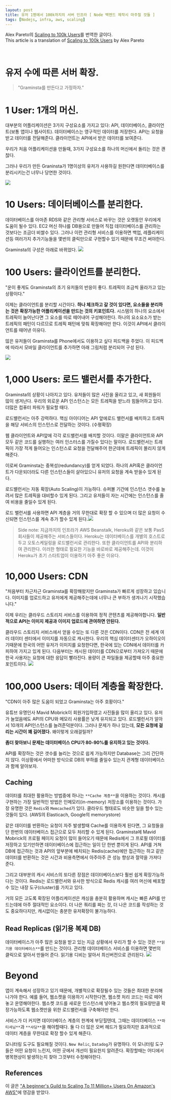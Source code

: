 ```yaml
---
layout: post
title: 유저 1명에서 100k까지의 서버 인프라 [ Node 백엔드 제작시 마주칠 것들 ]
tags: [Nodejs, infra, aws, scaling]
---
```


Alex Pareto의 [Scaling to 100k Users](https://alexpareto.com/scalability/systems/2020/02/03/scaling-100k.html)를 번역한 글이다.<br>
This article is a translation of [Scaling to 100k Users](https://alexpareto.com/scalability/systems/2020/02/03/scaling-100k.html) by Alex Pareto

<br>

# 유저 수에 따른 서버 확장.

> "Graminsta를 만든다고 가정하자."

# 1 User: 1개의 머신.

대부분의 어플리케이션은 3가지 구성요소를 가지고 있다: API, 데이터베이스, 클라이언트(보통 앱이나 웹사이트). 데이터베이스는 영구적인 데이터를 저장한다. API는 요청을 받고 데이터를 전달해준다. 클라이언트는 API에서 받은 데이터를 보여준다.

우리가 처음 어플리케이션을 만들때, 3가지 구성요소를 하나의 머신에서 돌리는 것은 괜찮다.

그러나 우리가 만든 Graninsta가 1명이상의 유저가 사용하길 원한다면 데이터베이스를 분리시키는건 너무나 당연한 것이다.

![](https://images.velog.io/images/moongq/post/e3809e5c-d25b-4633-96b1-a170689fb297/%E1%84%89%E1%85%B3%E1%84%8F%E1%85%B3%E1%84%85%E1%85%B5%E1%86%AB%E1%84%89%E1%85%A3%E1%86%BA%202021-06-21%20%E1%84%8B%E1%85%A9%E1%84%92%E1%85%AE%204.32.21.png)

# 10 Users: 데이터베이스를 분리한다.

데이터베이스를 아마존 RDS와 같은 관리형 서비스로 바꾸는 것은 오랫동안 우리에게 도움이 될수 있다. EC2 머신 하나를 DB용으로 만들어 직접 데이터베이스를 관리하는 것보다는 조금더 비쌀수 있다. 그러나 이런 관리형 서비스를 이용하면 백업, 레플리케이션등 여러가지 추가기능들을 몇번의 클릭만으로 구현할수 있기 때문에 무조건 써야한다.

Graminsta의 구성은 아래로 바뀌었다.
![](https://images.velog.io/images/moongq/post/a265c9dd-c846-4d49-b3d9-c122d1dff82d/%E1%84%89%E1%85%B3%E1%84%8F%E1%85%B3%E1%84%85%E1%85%B5%E1%86%AB%E1%84%89%E1%85%A3%E1%86%BA%202021-06-21%20%E1%84%8B%E1%85%A9%E1%84%92%E1%85%AE%204.32.46.png)

# 100 Users: 클라이언트를 분리한다.

"운이 좋게도 Graminsta의 초기 유저들의 반응이 좋다. 트레픽이 조금씩 올라가고 있는 상황이다."

이제는 클라이언트를 분리할 시간이다.
**하나 체크하고 갈 것이 있다면, 요소들을 분리하는 것은 확장가능한 어플리케이션을 만드는 것의 키포인트다.** 시스템의 하나의 요소에서 트레픽이 늘어난다면 그 요소를 따로 떼어내어 구성해야한다. 하나의 요소요소가 받는 트레픽의 패턴이 다르므로 트레픽 패턴에 맞춰 확장해야만 한다. 이것이 API에서 클라이언트를 때어낸 이유다.

많은 유저들이 Graminsta를 Phone에서도 이용하고 싶다 피드백을 주었다. 이 피드백에 따라서 모바일 클라이언트를 추가하면 아래 그림처럼 분리되어 구성 된다.

![](https://images.velog.io/images/moongq/post/d4378ee6-7eb3-46b9-a943-e0ecc1100759/%E1%84%89%E1%85%B3%E1%84%8F%E1%85%B3%E1%84%85%E1%85%B5%E1%86%AB%E1%84%89%E1%85%A3%E1%86%BA%202021-06-21%20%E1%84%8B%E1%85%A9%E1%84%92%E1%85%AE%204.32.21.png)

# 1,000 Users: 로드 밸런서를 추가한다.

Graminsta의 상황이 나아지고 있다. 유저들이 많은 사진을 올리고 있고, 새 회원들이 많이 생겨난다. 우리의 외로운 API 인스턴스는 모든 트레픽을 받느라 힘들어하고 있다. 더많은 컴퓨터 파워가 필요할 때다.

로드밸런서는 아주 강력하다. 핵심 아이디어는 API 앞에로드 밸런서를 배치하고 트래픽을 해당 서비스의 인스턴스로 전달하는 것이다. (수평확장)

웹 클라이언트와 API앞에 각각 로드밸런서를 배치할 것이다. 이말은 클라이언트와 API모두 같은 코드를 실행하는 여러 인스터스를 가질수 있다는 말이다. 로드밸런서는 트래픽이 가장 적게 들어오는 인스턴스로 요청을 전달해주어 한군데에 트레픽이 몰리지 않게 해준다.

이로써 Graminsta는 중복성(redundancy)를 얻게 되었다. 하나의 API혹은 클라이언트가 다운되더라도 다른 인스턴스들이 살아있으니 유저의 요청을 계속 받을수 있게 된다.

로드밸런서는 자동 확장(Auto Scaling)이 가능하다. 슈퍼볼 기간에 인스턴스 갯수를 늘려서 많은 트레픽을 대비할수 있게 된다. 그리고 유저들이 자는 시간에는 인스턴스를 줄여 비용을 줄일수 있게 된다.

로드 밸런서를 사용하면 API 계층을 거의 무한대로 확장 할 수 있으며 더 많은 요청이 수신되면 인스턴스를 계속 추가 할수 있게 된다.![](https://images.velog.io/images/moongq/post/03fc5cda-fb47-4ea3-bfb7-a58f5b1b6f26/%E1%84%89%E1%85%B3%E1%84%8F%E1%85%B3%E1%84%85%E1%85%B5%E1%86%AB%E1%84%89%E1%85%A3%E1%86%BA%202021-06-21%20%E1%84%8B%E1%85%A9%E1%84%92%E1%85%AE%204.33.14.png)

> Side note: 지금까지의 인프라가 AWS Beanstalk, Heroku와 같은 보통 PasS 회사들이 제공해주는 서비스들이다. Heroku는 데이터베이스를 개별의 호스트로 두고 오토스케일링을 로드밸런서로 관리한다. 또한 클라이언트를 API와 분리하여 관리한다. 이러한 형태로 필요한 기능을 바로바로 제공해주는데. 이것이 Heroku가 초기 스타트업이 이용하기 아주 좋은 이유다.

# 10,000 Users: CDN

"처음부터 차근차근 Graminsta를 확장해왔지만 Graminsta가 빠르게 성장하고 있습니다. 이미지를 업로드하고 유저에게 제공해주는데에 너무나 큰 부하가 생겨나기 시작했습니다."

이제 우리는 클라우드 스토리지 서비스를 이용하여 정적 콘텐츠를 제공해야합니다. **일반적으로 API는 이미지 제공과 이미지 업로드에 관여하면 안된다.**

클라우드 스토리지 서비스에서 얻을 수있는 또 다른 것은 CDN이다. CDN은 전 세계 여러 데이터 센터에서 이미지를 자동으로 캐시한다.
우리의 핵심 데이터센터가 오하이오이기때문에 한국의 어떤 유저가 이미지를 요청한다면, 한국에 있는 CDN에서 데이터를 카피하여 가지고 있게 된다. 다음부터는 캐시된 데이터를 CDN으로부터 가져오기 때문에 한국 사용자는 요청에 대한 응답이 빨라진다. 용량이 큰 파일들을 제공할때 아주 중요한 포인트이다.
![](https://images.velog.io/images/moongq/post/e221e22c-d08d-48dd-9842-47f2a9926ef7/%E1%84%89%E1%85%B3%E1%84%8F%E1%85%B3%E1%84%85%E1%85%B5%E1%86%AB%E1%84%89%E1%85%A3%E1%86%BA%202021-06-21%20%E1%84%8B%E1%85%A9%E1%84%92%E1%85%AE%204.33.40.png)

# 100,000 Users: 데이터 계층을 확장한다.

"CDN이 아주 많은 도움이 되었고 Graminsta는 아주 호황이다."

유튜브 유명인사 Mavid Mobrick이 회원가입하였고 사진들을 많이 올리고 있다. 유저가 늘었음에도 API의 CPU와 메모리 사용률은 낮게 유지되고 있다. 로드밸런서가 알아서 10개의 API인스턴스를 늘려준덕분이다. 그러나 문제가 하나 있는데, **모든 요청에 걸리는 시간이 꽤 길어졌다.** 왜이렇게 오래걸릴까?

**좀더 찾아보니 문제는 데이터베이스 CPU가 80-90%를 유지하고 있는 것이다.**

API를 확장하는 것은 갯수를 늘리는 것으로 쉽게 가능하지만 Database는 그리 간단하지 않다. 이상황에서 어떠한 방식으로 DB의 부하를 줄일수 있는지 관계형 데이터베이스과 함께 알아보자.

## Caching

데이터를 최대한 활용하는 방법중에 하나는 `**Cache 계층**`을 이용하는 것이다. 캐시를 구현하는 가장 일반적인 방법은 인메모리(in-memory) 저장소를 이용하는 것이다. 가장 유명한 것은 `Redis`와 `Memcached`가 있다. 클라우드 형태로도 비슷한 일을 할수 있는 것들이 있다. (AWS의 Elasticach, Google의 memorystore)

같은 데이터를 반환하는 요청이 자주 발생할때 Cache를 이용하게 된다면, 그 요청들을 단 한번의 데이터베이스 접근으로 모두 처리할 수 있게 된다. Graminsta에 Mavid Mobrick의 프로필 페이지 요청이 많이 들어오기 때문에 Redis에서 그 프로필 데이터를 저장하고 있기만하면 데이터베이스에 접근하는 일이 단 한번 뿐이게 된다. API를 거쳐 DB에 접근하는 것과 API의 앞부분에 배치되는 Redis(cache)에만 접근하는 하고 같은 데이터를 반환하는 것은 시간과 비용측면에서 아주아주 큰 성능 향상과 절약을 가져다 준다.

그리고 대부분의 캐시 서비스의 또다른 장점은 데이터베이스보다 훨씬 쉽게 확장가능하다는 것이다. Redis는 로드밸런서와 유사한 방식으로 Redis 캐시를 여러 머신에 배포할수 있는 내장 도구(cluster)를 가지고 있다.

거의 모든 고도록 확장된 어플리케이션은 캐싱을 충분히 활용하며 캐시는 빠른 API를 만드는데에 아주 절대적인 요소이다. 더 나은 쿼리를 짜는 것, 더 나은 코드를 작성하는 것도 중요하다지만, 캐시없이는 충분한 유저확장이 불가능하다.

## Read Replicas (읽기용 복제 DB)

데이터베이스가 아주 많은 요청을 받고 있는 지금 상황에서 우리가 할 수 있는 것은 `**읽기용 데이터베이스**`를 만드는 것이다. 관리형 데이터베이스 서비스를 이용하면 몇번의 클릭으로 알아서 만들어 준다. 읽기용 디비는 알아서 최신버전으로 관리된다. ![](https://images.velog.io/images/moongq/post/42c2e8fd-9a3f-46cb-b5a3-e27603075b75/%E1%84%89%E1%85%B3%E1%84%8F%E1%85%B3%E1%84%85%E1%85%B5%E1%86%AB%E1%84%89%E1%85%A3%E1%86%BA%202021-06-21%20%E1%84%8B%E1%85%A9%E1%84%92%E1%85%AE%204.33.59.png)

# Beyond

앱이 계속해서 성장하고 있기 때문에, 개별적으로 확장될수 있는 것들은 최대한 분리해나가야 한다. 예를 들어, 웹소켓을 이용하기 시작한다면, 웹소켓 처리 코드는 따로 떼어놓고 운영해야한다. 웹소켓 코드를 새로운 인스턴스에 넣어놓고 웹소켓의 필요량만큼 확장가능하도록 웹소켓만을 위한 로드밸런서를 구축해야만 한다.

서비스가 더 커지면 데이터베이스 계층의 한계에 부딛힐텐데, 그때는 데이터베이스 `**파티셔닝**`과 `**샤딩**`을 해야할때다. 둘 다 더 많은 오버 헤드가 필요하지만 효과적으로 데이터 계층을 무한대로 확장 할수 있게 해준다.

모니터링 도구도 필요해질 것이다. `New Relic`, `Datadog`가 유명하다. 이 모니터링 도구들은 어떤 요청이 느린지, 어떤 곳에서 개선이 필요한지 알려준다. 확장할때는 어디에서 병목현상이 발생하는지 찾아 그것부터 수정해야한다.

## References

이 글은 ["A beginner's Guild to Scaling To 11 Million+ Users On Amazon's AWS"](http://highscalability.com/blog/2016/1/11/a-beginners-guide-to-scaling-to-11-million-users-on-amazons.html)에 영감을 받았다.
